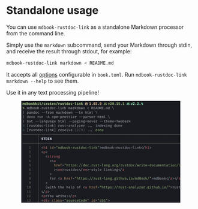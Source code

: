 # Standalone usage

You can use `mdbook-rustdoc-link` as a standalone Markdown processor from the command
line.

Simply use the `markdown` subcommand, send your Markdown through stdin, and receive the
result through stdout, for example:

```bash
mdbook-rustdoc-link markdown < README.md
```

It accepts all [options](configuration.md) configurable in `book.toml`. Run
`mdbook-rustdoc-link markdown --help` to see them.

Use it in any text processing pipeline!

<figure id="media-open-docs">
  <img src="media/standalone-usage.png" alt="example using mdbook-rustdoc-link as a command line tool">
</figure>

<style>
  @media screen and (min-width: 768px) {
    #media-open-docs {
      height: 392px;
    }
  }
</style>
